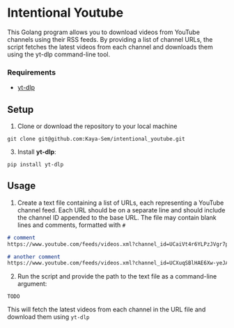 # Intentional Youtube

This Golang program allows you to download videos from YouTube channels using their RSS feeds. By providing a list of channel URLs, the script fetches the latest videos from each channel and downloads them using the yt-dlp command-line tool.

### Requirements

- [yt-dlp](https://github.com/yt-dlp/yt-dlp)

## Setup

1. Clone or download the repository to your local machine

`git clone git@github.com:Kaya-Sem/intentional_youtube.git`

3. Install **yt-dlp**:

`pip install yt-dlp`

## Usage

1. Create a text file containing a list of URLs, each representing a YouTube channel feed. Each URL should be on a separate line and should include the channel ID appended to the base URL. The file may contain blank lines and comments, formatted with `#`

```markdown
# comment
https://www.youtube.com/feeds/videos.xml?channel_id=UCaiVt4r6YLPzJVgr7pOmD6w

# another comment
https://www.youtube.com/feeds/videos.xml?channel_id=UCXuqSBlHAE6Xw-yeJA0Tunw
```

2. Run the script and provide the path to the text file as a command-line argument:

```
TODO
```

This will fetch the latest videos from each channel in the URL file and download them using `yt-dlp`
